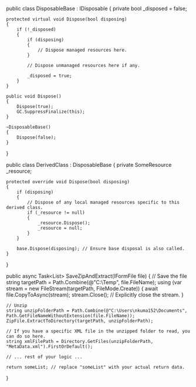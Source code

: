 public class DisposableBase : IDisposable
{
    private bool _disposed = false;

    protected virtual void Dispose(bool disposing)
    {
        if (!_disposed)
        {
            if (disposing)
            {
                // Dispose managed resources here.
            }

            // Dispose unmanaged resources here if any.

            _disposed = true;
        }
    }

    public void Dispose()
    {
        Dispose(true);
        GC.SuppressFinalize(this);
    }

    ~DisposableBase()
    {
        Dispose(false);
    }
}

public class DerivedClass : DisposableBase
{
    private SomeResource _resource;

    protected override void Dispose(bool disposing)
    {
        if (disposing)
        {
            // Dispose of any local managed resources specific to this derived class.
            if (_resource != null)
            {
                _resource.Dispose();
                _resource = null;
            }
        }

        base.Dispose(disposing); // Ensure base disposal is also called.
    }
}





public async Task<List<TreeViewItem>> SaveZipAndExtract(IFormFile file) 
{
    // Save the file
    string targetPath = Path.Combine(@"C:\Temp", file.FileName);
    using (var stream = new FileStream(targetPath, FileMode.Create)) 
    {
        await file.CopyToAsync(stream);
        stream.Close(); // Explicitly close the stream.
    }

    // Unzip 
    string unzipFolderPath = Path.Combine(@"C:\Users\nkuma152\Documents", Path.GetFileNameWithoutExtension(file.FileName));
    ZipFile.ExtractToDirectory(targetPath, unzipFolderPath);

    // If you have a specific XML file in the unzipped folder to read, you can do so here.
    string xmlFilePath = Directory.GetFiles(unzipFolderPath, "MetaData.xml").FirstOrDefault();

    // ... rest of your logic ...

    return someList; // replace "someList" with your actual return data.
}
